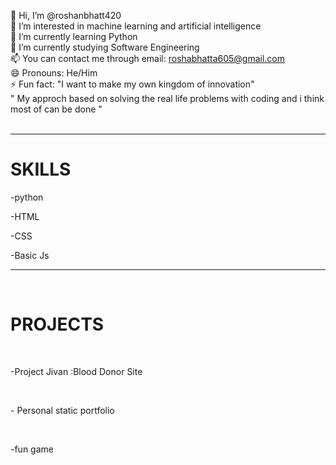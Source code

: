 👋 Hi, I’m @roshanbhatt420<br>
👀 I’m interested in machine learning and artificial intelligence<br>
🌱 I’m currently learning Python<br>
🌱 I’m currently studying Software Engineering<br>
📫 You can contact me through email: roshabhatta605@gmail.com<br>
😄 Pronouns: He/Him<br>
⚡ Fun fact: "I want to make my own kingdom of innovation"<br>
" My approch based  on solving the real life problems with  coding and i think most of can be done "
<br>
<br>
<hr>
<h1>SKILLS</h1>
<P>-python</P>
<p>-HTML</p>
<P>-CSS</P>
<P>-Basic Js</P>
<hr>
<br>
<h1>PROJECTS</h1>
<br>
<p>-Project Jivan :Blood Donor Site</p>
<br>
<p>- Personal static portfolio  </p>
<br>
<p>-fun game</p>
